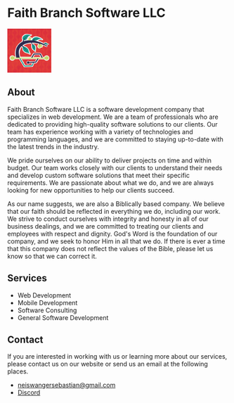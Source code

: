 # Faith Branch Software LLC

<img src="../public/logo.jpg" alt="logo" width="100" height="100"/>

## About

Faith Branch Software LLC is a software development company that specializes in web development. We are a team of professionals who are dedicated to providing high-quality software solutions to our clients. Our team has experience working with a variety of technologies and programming languages, and we are committed to staying up-to-date with the latest trends in the industry.

We pride ourselves on our ability to deliver projects on time and within budget. Our team works closely with our clients to understand their needs and develop custom software solutions that meet their specific requirements. We are passionate about what we do, and we are always looking for new opportunities to help our clients succeed.

As our name suggests, we are also a Biblically based company. We believe that our faith should be reflected in everything we do, including our work. We strive to conduct ourselves with integrity and honesty in all of our business dealings, and we are committed to treating our clients and employees with respect and dignity. God's Word is the foundation of our company, and we seek to honor Him in all that we do. If there is ever a time that this company does not reflect the values of the Bible, please let us know so that we can correct it.

## Services

- Web Development
- Mobile Development
- Software Consulting
- General Software Development

## Contact

If you are interested in working with us or learning more about our services, please contact us on our website or send us an email at the following places.

- [neiswangersebastian@gmail.com](mailto:neiswangersebastian@gmail.com)
- [Discord](https://discordapp.com/users/sebastian_neiswanger)